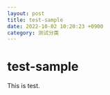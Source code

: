```yaml
---
layout: post
title: test-sample
date: 2022-10-02 10:20:23 +0900
category: 测试分类
---
```

# test-sample

This is test.
